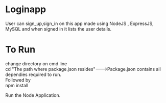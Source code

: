 # Loginapp
User can sign_up,sign_in on this app made using NodeJS , ExpressJS, MySQL and when signed in it lists the user details.

To Run
=================

change directory on cmd line<br/>
cd "The path where package.json resides"--->Package.json contains all dependies required to run.<br/>
Followed by<br/>
npm install<br/>

Run the Node Application.<br/>
